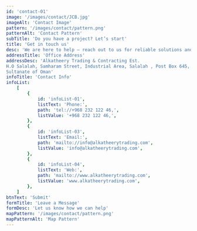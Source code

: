 ```yaml
---
id: 'contact-01'
image: '/images/contact/JCB.jpg'
imageAlt: 'Contact Image'
pattern: '/images/contact/pattern.png'
patternAlt: 'Contact Pattern'
subTitle: 'Do you have a project? Let’s start'
title: 'Get in touch us'
desc: 'We are here to help — reach out to us for reliable solutions and expert support.'
addressTitle: 'Office Address'
addressDesc: 'Alkatheery Trading & Contracting Est. 
H.O Salalah, Samharam Street, Industrial Area, Salalah , Post Box 645, Postal Code 211, 
Sultanate of Oman'
infoTitle: 'Contact Info'
infoList:
    [
        {
            id: 'infoList-01',
            listText: 'Phone:',
            path: 'tel://+968 232 122 46,',
            listValue: '+968 232 122 46,',
        },
        {
            id: 'infoList-03',
            listText: 'Email:',
            path: 'mailto://info@alkatheerytrading.com',
            listValue: 'info@alkatheerytrading.com',
        },
        {
            id: 'infoList-04',
            listText: 'Web:',
            path: 'mailto://www.alkatheerytrading.com',
            listValue: 'www.alkatheerytrading.com',
        },
    ]
btnText: 'Submit'
formTitle: 'Leave a Message'
formDesc: 'Let us know how we can help'
mapPattern: '/images/contact/pattern.png'
mapPatternAlt: 'Map Pattern'
---
```

